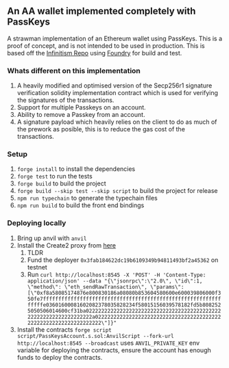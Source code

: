 ## An AA wallet implemented completely with PassKeys
A strawman implementation of an Ethereum wallet using PassKeys. This is a proof of concept, and is not intended to be used in production.
This is based off the [Infinitism Repo](https://github.com/eth-infinitism/account-abstraction) using [Foundry](https://github.com/foundry-rs/foundry) for build and test.

### Whats different on this implementation
1. A heavily modified and optimised version of the Secp256r1 signature verification solidity implementation contract which is used for verifying the signatures of the transactions.
2. Support for multiple Passkeys on an account.
3. Ability to remove a Passkey from an account.
4. A signature payload which heavily relies on the client to do as much of the prework as posible, this is to reduce the gas cost of the transactions.

### Setup
1. `forge install` to install the dependencies
2. `forge test` to run the tests
3. `forge build` to build the project
4. `forge build --skip test --skip script` to build the project for release
5. `npm run typechain` to generate the typechain files
6. `npm run build` to build the front end bindings

### Deploying locally
1. Bring up anvil with `anvil`
2. Install the Create2 proxy from [here](https://github.com/Arachnid/deterministic-deployment-proxy.git)
    1. TLDR
    2. Fund the deployer `0x3fab184622dc19b6109349b94811493bf2a45362` on testnet 
    3. Run `curl http://localhost:8545 -X 'POST' -H 'Content-Type: application/json' --data "{\"jsonrpc\":\"2.0\", \"id\":1, \"method\": \"eth_sendRawTransaction\", \"params\": [\"0xf8a58085174876e800830186a08080b853604580600e600039806000f350fe7fffffffffffffffffffffffffffffffffffffffffffffffffffffffffffffffe03601600081602082378035828234f58015156039578182fd5b8082525050506014600cf31ba02222222222222222222222222222222222222222222222222222222222222222a02222222222222222222222222222222222222222222222222222222222222222\"]}"`
3. Install the contracts `forge script script/PassKeysAccount.s.sol:AnvilScript --fork-url http://localhost:8545 --broadcast` uses `ANVIL_PRIVATE_KEY` env variable for deploying the contracts, ensure the account has enough funds to deploy the contracts.

